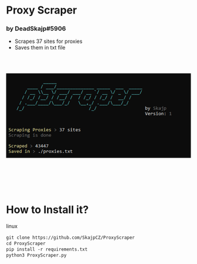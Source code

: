 # Proxy Scraper
### by DeadSkajp#5906

- Scrapes 37 sites for proxies
- Saves them in txt file

<br><br>

![Proxy Scraper](imgs/pscrape.png)

<br><br><br><br>

# How to Install it?
linux
```
git clone https://github.com/SkajpCZ/ProxyScraper
cd ProxyScraper
pip install -r requirements.txt
python3 ProxyScraper.py
```